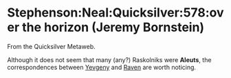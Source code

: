 
# Stephenson:Neal:Quicksilver:578:over the horizon (Jeremy Bornstein)

From the Quicksilver Metaweb.

Although it does not seem that many (any?) Raskolniks were **Aleuts**, the correspondences between [Yevgeny](/stephenson-neal-quicksilver-yevgeny) and [Raven](/stephenson-neal-snow-crash-raven) are worth noticing.
